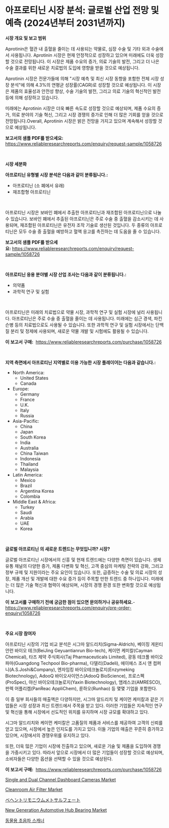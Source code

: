 <p><h1>아프로티닌 시장 분석: 글로벌 산업 전망 및 예측 (2024년부터 2031년까지)</h1></p><p><strong>시장 개요 및 보고 범위</strong></p>
<p><p>Aprotinin은 혈관 내 출혈을 줄이는 데 사용되는 약물로, 심장 수술 및 기타 외과 수술에서 사용됩니다. Aprotinin 시장은 현재 안정적으로 성장하고 있으며 미래에도 더욱 성장할 것으로 전망됩니다. 이 시장은 제품 수요의 증가, 의료 기술의 발전, 그리고 더 나은 수술 결과를 위한 새로운 치료법의 도입에 영향을 받을 것으로 예상됩니다.</p><p>Aprotinin 시장은 전문가들에 의해 "시장 예측 및 최신 시장 동향을 포함한 전체 시장 성장 분석"에 의해 4.3%의 연평균 성장률(CAGR)로 성장할 것으로 예상됩니다. 이 시장은 제품의 효율성과 안전성 향상, 수술 기술의 발전, 그리고 의료 기술의 혁신적인 발전 등에 의해 성장하고 있습니다.</p><p>미래에는 Aprotinin 시장은 더욱 빠른 속도로 성장할 것으로 예상되며, 제품 수요의 증가, 의료 분야의 기술 혁신, 그리고 시장 경쟁의 증가로 인해 더 많은 기회를 얻을 것으로 전망됩니다.Overall, Aprotinin 시장은 밝은 전망을 가지고 있으며 계속해서 성장할 것으로 예상됩니다.</p></p>
<p><strong>보고서의 샘플 PDF를 받으세요:</strong> <a href="https://www.reliableresearchreports.com/enquiry/request-sample/1058726">https://www.reliableresearchreports.com/enquiry/request-sample/1058726</a></p>
<p>&nbsp;</p>
<p><strong>시장 세분화</strong></p>
<p><strong>아프로티닌 유형별 시장 분석은 다음과 같이 분류됩니다.:</strong></p>
<p><ul><li>아프로티닌 (소 폐에서 유래)</li><li>재조합형 아프로티닌</li></ul></p>
<p>&nbsp;</p>
<p><p>아프로티닌 시장은 보바인 폐에서 추출한 아프로티닌과 재조합된 아프로티닌으로 나눌 수 있습니다. 보바인 폐에서 추출된 아프로티닌은 주로 수술 중 출혈을 감소시키는 데 사용되며, 재조합된 아프로티닌은 유전자 조작 기술로 생산된 것입니다. 두 종류의 아프로티닌은 모두 수술 중 출혈을 예방하고 혈액 응고를 촉진하는 데 도움을 줄 수 있습니다.</p></p>
<p><strong>보고서의 샘플 PDF를 받으세요:</strong>&nbsp;<a href="https://www.reliableresearchreports.com/enquiry/request-sample/1058726">https://www.reliableresearchreports.com/enquiry/request-sample/1058726</a></p>
<p>&nbsp;</p>
<p><strong> 아프로티닌 응용 분야별 시장 산업 조사는 다음과 같이 분류됩니다.:</strong></p>
<p><ul><li>의약품</li><li>과학적 연구 및 실험</li></ul></p>
<p>&nbsp;</p>
<p><p>아프로티닌은 미래의 치료법으로 약물 시장, 과학적 연구 및 실험 시장에 널리 사용됩니다. 아프로티닌은 주로 수술 중 출혈을 줄이는 데 사용됩니다. 미래에는 심근 경색, 파킨슨병 등의 치료법으로도 사용될 수 있습니다. 또한 과학적 연구 및 실험 시장에서는 단백질 분리 및 정제에 사용되며, 새로운 약물 개발 및 시험에도 활용될 수 있습니다.</p></p>
<p><strong>이 보고서 구매:</strong>&nbsp; <a href="https://www.reliableresearchreports.com/purchase/1058726">https://www.reliableresearchreports.com/purchase/1058726</a></p>
<p>&nbsp;</p>
<p><strong>지역 측면에서 아프로티닌 지역별로 이용 가능한 시장 플레이어는 다음과 같습니다.:</strong></p>
<p><ul>
    <li>
        North America:
        <ul>
            <li>United States</li>
            <li>Canada</li>
        </ul>
    </li>
    <li>
        Europe:
        <ul>
            <li>Germany</li>
            <li>France</li>
            <li>U.K.</li>
            <li>Italy</li>
            <li>Russia</li>
        </ul>
    </li>
    <li>
        Asia-Pacific:
        <ul>
            <li>China</li>
            <li>Japan</li>
            <li>South Korea</li>
            <li>India</li>
            <li>Australia</li>
            <li>China Taiwan</li>
            <li>Indonesia</li>
            <li>Thailand</li>
            <li>Malaysia</li>
        </ul>
    </li>
    <li>
        Latin America:
        <ul>
            <li>Mexico</li>
            <li>Brazil</li>
            <li>Argentina Korea</li>
            <li>Colombia</li>
        </ul>
    </li>
    <li>
        Middle East & Africa:
        <ul>
            <li>Turkey</li>
            <li>Saudi</li>
            <li>Arabia</li>
            <li>UAE</li>
            <li>Korea</li>
        </ul>
    </li>
    </ul></p>
<p>&nbsp;</p>
<p><strong>글로벌 아프로티닌 의 새로운 트렌드는 무엇입니까? 시장?</strong></p>
<p><p>글로벌 아프로티닌 시장에서의 신흥 및 현재 트렌드에는 다양한 측면이 있습니다. 생체 유통 채널의 다양한 증가, 제품 다변화 및 혁신, 고객 중심의 마케팅 전략의 강화, 그리고 정부 규제 및 지원이라는 주요 요인이 있습니다. 또한, 급증하는 수술 및 의료 시장의 성장, 제품 개선 및 개발에 대한 수요 증가 등이 주목할 만한 트렌드 중 하나입니다. 미래에는 더 많은 기술 혁신과 협력이 예상되며, 시장의 경쟁 환경 또한 변화할 것으로 예상됩니다.</p></p>
<p><strong>이 보고서를 구매하기 전에 궁금한 점이 있으면 문의하거나 공유하세요.</strong>- <a href="https://www.reliableresearchreports.com/enquiry/pre-order-enquiry/1058726">https://www.reliableresearchreports.com/enquiry/pre-order-enquiry/1058726</a></p>
<p>&nbsp;</p>
<p><strong>주요 시장 참여자</strong></p>
<p><p>아프로티닌 시장의 기업 비교 분석은 시그마 알드리치(Sigma-Aldrich), 베이징 게윈티안런 바이오 테크(BeiJing Geyuantianrun Bio-tech), 케이먼 케미칼(Cayman Chemical), 타즈 제약 주식회사(Taj Pharmaceuticals Limited), 광동 테크풀 바이오 파마(Guangdong Techpool Bio-pharma), 다델리(Dadeli), 에이에스 조시 앤 컴퍼니(A.S.Joshi&Company), 엔자임킹 바이오테크놀로지(Enzymeking Biotechnology), AdooQ 바이오사이언스(AdooQ BioScience), 프로스펙(ProSpec), 야신 바이오테크놀로지(Yaxin Biotechnology), 앰레스코(AMRESCO), 판렉 어플리켐(PanReac AppliChem), 룬하오(Runhao) 등 몇몇 기업을 포함한다.</p><p>이 중 일부 회사들의 매출액은 다양하지만, 시그마 알드리치 및 케이먼 케미칼과 같은 기업들은 시장 성장과 최신 트렌드에서 주목을 받고 있다. 이러한 기업들은 지속적인 연구 및 혁신을 통해 시장에서 선도적인 위치를 유지하며 시장 규모를 확대하고 있다.</p><p>시그마 알드리치와 케이먼 케미칼은 고품질의 제품과 서비스를 제공하여 고객의 신뢰를 얻고 있으며, 시장에서 높은 인지도를 가지고 있다. 이들 기업의 매출은 꾸준히 증가하고 있으며, 시장에서의 경쟁우위를 유지하고 있다.</p><p>또한, 더욱 많은 기업이 시장에 진출하고 있으며, 새로운 기술 및 제품을 도입하여 경쟁을 가중시키고 있다. 따라서 앞으로 시장에서 더 많은 기업들이 성장할 것으로 예상되며, 소비자들은 다양한 옵션을 선택할 수 있을 것으로 예상된다.</p></p>
<p><strong>이 보고서 구매:</strong>&nbsp;&nbsp;<a href="https://www.reliableresearchreports.com/purchase/1058726">https://www.reliableresearchreports.com/purchase/1058726</a></p>
<p><p><a href="https://github.com/nancykennedykellievqfqt2/Market-Research-Report-List-1/blob/main/single-and-dual-channel-dashboard-cameras-market.md">Single and Dual Channel Dashboard Cameras Market</a></p><p><a href="https://noble-drawer-34c.notion.site/Cleanroom-Air-Filter-Market-Size-Reflecting-a-Forecast-Till-2031-Market-By-Type-By-Application-and-6af46cb1e2444a15bc17e956a94dfa9e">Cleanroom Air Filter Market</a></p><p><a href="https://github.com/bevdtkn4419963/Market-Research-Report-List-1/blob/main/9910667188668.md">ベヘントリモニウムメトサルフェート</a></p><p><a href="https://github.com/seekum/Market-Research-Report-List-1/blob/main/new-generation-automotive-hub-bearing-market.md">New Generation Automotive Hub Bearing Market</a></p><p><a href="https://medium.com/@ar-medical/%EC%88%98%EC%9D%98%ED%95%99-%EC%B4%88%EC%9D%8C%ED%8C%8C-%EC%8A%A4%EC%BA%90%EB%84%88-%EC%8B%9C%EC%9E%A5%EC%9D%80-%EC%8B%9C%EC%9E%A5-%EC%A0%90%EC%9C%A0%EC%9C%A8-%EC%8B%9C%EC%9E%A5-%ED%8A%B8%EB%A0%8C%EB%93%9C-%EB%B0%8F-%EC%8B%9C%EC%9E%A5-%EC%84%B1%EC%9E%A5%EC%97%90-%EA%B4%80%ED%95%9C-%EC%A0%95%EB%B3%B4%EB%A5%BC-%EC%A0%9C%EA%B3%B5%ED%95%A9%EB%8B%88%EB%8B%A4-1725936697ad">동물용 초음파 스캐너</a></p></p>
